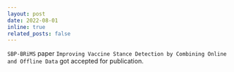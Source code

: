 ```yaml
---
layout: post
date: 2022-08-01
inline: true
related_posts: false
---
```


`SBP-BRiMS` paper `Improving Vaccine Stance Detection by Combining Online and Offline Data` got accepted for publication. 

